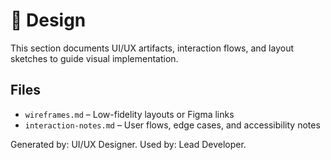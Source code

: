 # 🎨 Design

This section documents UI/UX artifacts, interaction flows, and layout sketches to guide visual implementation.

## Files

- `wireframes.md` – Low-fidelity layouts or Figma links
- `interaction-notes.md` – User flows, edge cases, and accessibility notes

Generated by: UI/UX Designer. Used by: Lead Developer.
